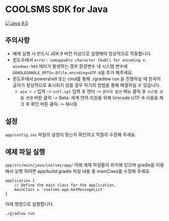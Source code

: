 # COOLSMS SDK for Java

[![Java 9.0](https://img.shields.io/badge/Java-v9.0-red.svg)](https://www.oracle.com/technetwork/java/javase/downloads/jdk9-downloads-3848520.html)

## 주의사항
* 예제 실행 시 반드시 JDK 9 버전 이상으로 실행해야 정상적으로 작동합니다.
* 윈도우에서 `error: unmappable character (0xEC) for encoding x-windows-949` 에러가 발생하는 경우 환경변수 내 시스템 변수에 `GRADLEGRADLE_OPTS=-Dfile.encoding=UTF-8`을 추가 해주세요.
* 윈도우에서 powershell 또는 cmd를 통해 ./gradlew run 을 진행하실 때 한국어 글자가 정상적으로 표시되지 않을 경우 하기의 방법을 통해 해결하실 수 있습니다.
    * `win + r` 입력 -> `intl.cpl` 입력 후 엔터 -> `관리자 옵션` 메뉴 클릭 후 `시스템 로캘 변경` 버튼 클릭 -> Beta: 세계 언어 지원을 위해 Unicode UTF-8 사용을 체크 후 확인 버튼 클릭 -> 재시동

## 설정
`app/config.ini` 파일의 설정이 맞는지 확인하고 적절히 수정해 주세요.

## 예제 파일 실행
`app/src/main/java/coolsms/app/` 아래 예제 파일들이 위치해 있으며 gradle을 이용해서 실행 하려면 app/build.gradle 파일 내용 중 mainClass를 수정해 주세요.

```
application {
    // Define the main class for the application.
    mainClass = 'coolsms.app.GetMessageList'
}
```

아래 명령으로 실행합니다.

```
./gradlew run
```
